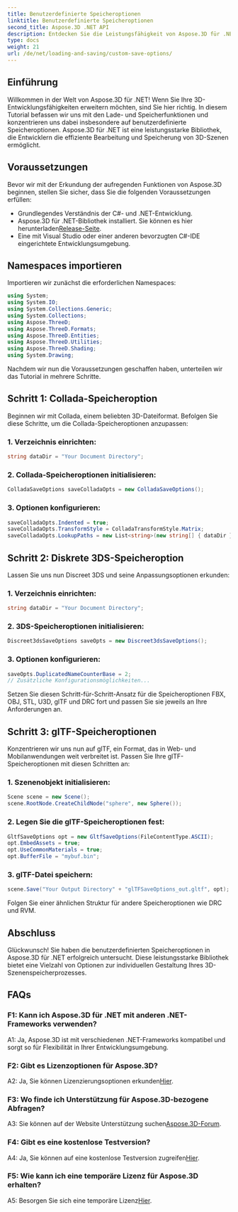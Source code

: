 ```yaml
---
title: Benutzerdefinierte Speicheroptionen
linktitle: Benutzerdefinierte Speicheroptionen
second_title: Aspose.3D .NET API
description: Entdecken Sie die Leistungsfähigkeit von Aspose.3D für .NET. Erfahren Sie, wie Sie Ihre 3D-Szenenspeicherung mit Schritt-für-Schritt-Anleitungen zu den Formaten Collada, USD, 3DS, FBX, OBJ, STL, U3D, glTF, DRC und RVM anpassen.
type: docs
weight: 21
url: /de/net/loading-and-saving/custom-save-options/
---
```

## Einführung

Willkommen in der Welt von Aspose.3D für .NET! Wenn Sie Ihre 3D-Entwicklungsfähigkeiten erweitern möchten, sind Sie hier richtig. In diesem Tutorial befassen wir uns mit den Lade- und Speicherfunktionen und konzentrieren uns dabei insbesondere auf benutzerdefinierte Speicheroptionen. Aspose.3D für .NET ist eine leistungsstarke Bibliothek, die Entwicklern die effiziente Bearbeitung und Speicherung von 3D-Szenen ermöglicht.

## Voraussetzungen

Bevor wir mit der Erkundung der aufregenden Funktionen von Aspose.3D beginnen, stellen Sie sicher, dass Sie die folgenden Voraussetzungen erfüllen:

- Grundlegendes Verständnis der C#- und .NET-Entwicklung.
-  Aspose.3D für .NET-Bibliothek installiert. Sie können es hier herunterladen[Release-Seite](https://releases.aspose.com/3d/net/).
- Eine mit Visual Studio oder einer anderen bevorzugten C#-IDE eingerichtete Entwicklungsumgebung.

## Namespaces importieren

Importieren wir zunächst die erforderlichen Namespaces:

```csharp
using System;
using System.IO;
using System.Collections.Generic;
using System.Collections;
using Aspose.ThreeD;
using Aspose.ThreeD.Formats;
using Aspose.ThreeD.Entities;
using Aspose.ThreeD.Utilities;
using Aspose.ThreeD.Shading;
using System.Drawing;
```

Nachdem wir nun die Voraussetzungen geschaffen haben, unterteilen wir das Tutorial in mehrere Schritte.

## Schritt 1: Collada-Speicheroption

Beginnen wir mit Collada, einem beliebten 3D-Dateiformat. Befolgen Sie diese Schritte, um die Collada-Speicheroptionen anzupassen:

### 1. Verzeichnis einrichten:
   ```csharp
   string dataDir = "Your Document Directory";
   ```

### 2. Collada-Speicheroptionen initialisieren:
   ```csharp
   ColladaSaveOptions saveColladaOpts = new ColladaSaveOptions();
   ```

### 3. Optionen konfigurieren:
   ```csharp
   saveColladaOpts.Indented = true;
   saveColladaOpts.TransformStyle = ColladaTransformStyle.Matrix;
   saveColladaOpts.LookupPaths = new List<string>(new string[] { dataDir });
   ```

## Schritt 2: Diskrete 3DS-Speicheroption

Lassen Sie uns nun Discreet 3DS und seine Anpassungsoptionen erkunden:

### 1. Verzeichnis einrichten:
   ```csharp
   string dataDir = "Your Document Directory";
   ```

### 2. 3DS-Speicheroptionen initialisieren:
   ```csharp
   Discreet3dsSaveOptions saveOpts = new Discreet3dsSaveOptions();
   ```

### 3. Optionen konfigurieren:
   ```csharp
   saveOpts.DuplicatedNameCounterBase = 2;
   // Zusätzliche Konfigurationsmöglichkeiten...
   ```

Setzen Sie diesen Schritt-für-Schritt-Ansatz für die Speicheroptionen FBX, OBJ, STL, U3D, glTF und DRC fort und passen Sie sie jeweils an Ihre Anforderungen an.

## Schritt 3: glTF-Speicheroptionen

Konzentrieren wir uns nun auf glTF, ein Format, das in Web- und Mobilanwendungen weit verbreitet ist. Passen Sie Ihre glTF-Speicheroptionen mit diesen Schritten an:

### 1. Szenenobjekt initialisieren:
   ```csharp
   Scene scene = new Scene();
   scene.RootNode.CreateChildNode("sphere", new Sphere());
   ```

### 2. Legen Sie die glTF-Speicheroptionen fest:
   ```csharp
   GltfSaveOptions opt = new GltfSaveOptions(FileContentType.ASCII);
   opt.EmbedAssets = true;
   opt.UseCommonMaterials = true;
   opt.BufferFile = "mybuf.bin";
   ```

### 3. glTF-Datei speichern:
   ```csharp
   scene.Save("Your Output Directory" + "glTFSaveOptions_out.gltf", opt);
   ```

Folgen Sie einer ähnlichen Struktur für andere Speicheroptionen wie DRC und RVM.

## Abschluss

Glückwunsch! Sie haben die benutzerdefinierten Speicheroptionen in Aspose.3D für .NET erfolgreich untersucht. Diese leistungsstarke Bibliothek bietet eine Vielzahl von Optionen zur individuellen Gestaltung Ihres 3D-Szenenspeicherprozesses.

## FAQs

### F1: Kann ich Aspose.3D für .NET mit anderen .NET-Frameworks verwenden?

A1: Ja, Aspose.3D ist mit verschiedenen .NET-Frameworks kompatibel und sorgt so für Flexibilität in Ihrer Entwicklungsumgebung.

### F2: Gibt es Lizenzoptionen für Aspose.3D?

 A2: Ja, Sie können Lizenzierungsoptionen erkunden[Hier](https://purchase.aspose.com/buy).

### F3: Wo finde ich Unterstützung für Aspose.3D-bezogene Abfragen?

 A3: Sie können auf der Website Unterstützung suchen[Aspose.3D-Forum](https://forum.aspose.com/c/3d/18).

### F4: Gibt es eine kostenlose Testversion?

 A4: Ja, Sie können auf eine kostenlose Testversion zugreifen[Hier](https://releases.aspose.com/).

### F5: Wie kann ich eine temporäre Lizenz für Aspose.3D erhalten?

 A5: Besorgen Sie sich eine temporäre Lizenz[Hier](https://purchase.aspose.com/temporary-license/).